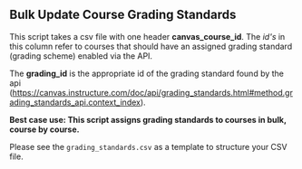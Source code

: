Bulk Update Course Grading Standards
---
This script takes a csv file with one header **canvas_course_id**. The *id's* in this column refer to courses that should have an assigned grading standard (grading scheme) enabled via the API.

The **grading_id** is the appropriate id of the grading standard found by the api (https://canvas.instructure.com/doc/api/grading_standards.html#method.grading_standards_api.context_index).

**Best case use: This script assigns grading standards to courses in bulk, course by course.**

Please see the `grading_standards.csv` as a template to structure your CSV file.